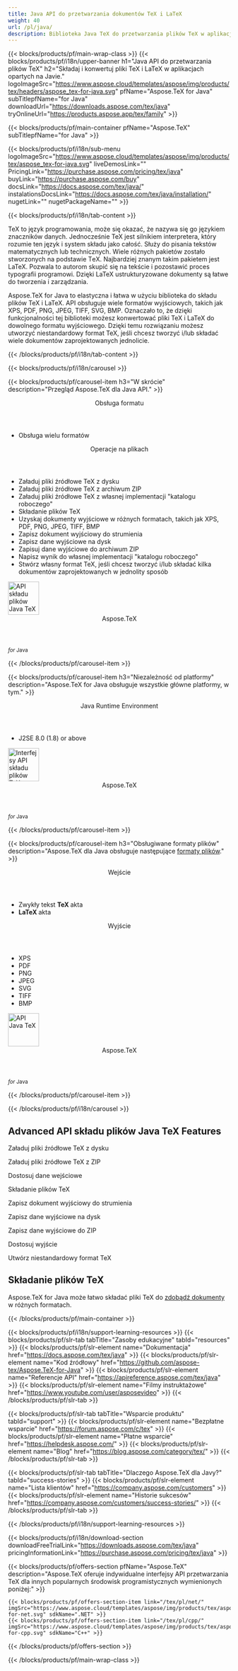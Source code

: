 ```yaml
---
title: Java API do przetwarzania dokumentów TeX i LaTeX
weight: 40
url: /pl/java/ 
description: Biblioteka Java TeX do przetwarzania plików TeX w aplikacjach Java. Oferuje funkcjonalność składu i konwersję TeX-a do formatu PDF, SVG, XPS i innych.
---
```


{{< blocks/products/pf/main-wrap-class >}}
{{< blocks/products/pf/i18n/upper-banner h1="Java API do przetwarzania plików TeX" h2="Składaj i konwertuj pliki TeX i LaTeX w aplikacjach opartych na Javie." logoImageSrc="https://www.aspose.cloud/templates/aspose/img/products/tex/headers/aspose_tex-for-java.svg" pfName="Aspose.TeX for Java" subTitlepfName="for Java" downloadUrl="https://downloads.aspose.com/tex/java" tryOnlineUrl="https://products.aspose.app/tex/family" >}}

{{< blocks/products/pf/main-container pfName="Aspose.TeX" subTitlepfName="for Java" >}}

{{< blocks/products/pf/i18n/sub-menu logoImageSrc="https://www.aspose.cloud/templates/aspose/img/products/tex/aspose_tex-for-java.svg" liveDemosLink="" PricingLink="https://purchase.aspose.com/pricing/tex/java" buyLink="https://purchase.aspose.com/buy" docsLink="https://docs.aspose.com/tex/java/" instalationsDocsLink="https://docs.aspose.com/tex/java/installation/" nugetLink="" nugetPackageName="" >}}

{{< blocks/products/pf/i18n/tab-content >}}
<p>
TeX to język programowania, może się okazać, że nazywa się go językiem znaczników danych. Jednocześnie TeX jest silnikiem interpretera, który rozumie ten język i system składu jako całość.
Służy do pisania tekstów matematycznych lub technicznych. Wiele różnych pakietów zostało stworzonych na podstawie ΤeΧ. Najbardziej znanym takim pakietem jest LaTeX. Pozwala to autorom skupić się na tekście i pozostawić proces typografii programowi. Dzięki LaTeX ustrukturyzowane dokumenty są łatwe do tworzenia i zarządzania.
</p>
<p>
Aspose.TeX for Java to elastyczna i łatwa w użyciu biblioteka do składu plików TeX i LaTeX. API obsługuje wiele formatów wyjściowych, takich jak XPS, PDF, PNG, JPEG, TIFF, SVG, BMP. Oznaczało to, że dzięki funkcjonalności tej biblioteki możesz konwertować pliki TeX i LaTeX do dowolnego formatu wyjściowego. Dzięki temu rozwiązaniu możesz utworzyć niestandardowy format TeX, jeśli chcesz tworzyć i/lub składać wiele dokumentów zaprojektowanych jednolicie. 
</p>

{{< /blocks/products/pf/i18n/tab-content >}}

<!--Diagrams Start-->
{{< blocks/products/pf/i18n/carousel >}}

{{< blocks/products/pf/carousel-item h3="W skrócie" description="Przegląd Aspose.TeX dla Java API." >}}
<div class="diagram1 d1-java">
 <div class="d1-row">
  <div class="d1-col d1-left">
   <header>
    <i class="fa fa-bars">
    </i>
    Obsługa formatu
   </header>
   <ul>
    <li>
     Obsługa wielu formatów
    </li>
   </ul>
  </div>
  <!--/left-->
  <div class="d1-col d1-right">
   <header>
    <i class="fa fa-cogs">
    </i>
    Operacje na plikach
   </header>
   <ul>
    <li>
     Załaduj pliki źródłowe TeX z dysku
    </li>
    <li>
     Załaduj pliki źródłowe TeX z archiwum ZIP
    </li>
    <li>
     Załaduj pliki źródłowe TeX z własnej implementacji "katalogu roboczego"
    </li>
    <li>
     Składanie plików TeX
    </li>
    <li>
     Uzyskaj dokumenty wyjściowe w różnych formatach, takich jak XPS, PDF, PNG, JPEG, TIFF, BMP
    </li>
    <li>
     Zapisz dokument wyjściowy do strumienia
    </li>
    <li>
     Zapisz dane wyjściowe na dysk
    </li>
    <li>
     Zapisuj dane wyjściowe do archiwum ZIP
    </li>
    <li>
     Napisz wynik do własnej implementacji "katalogu roboczego"
    </li>
    <li>
     Stwórz własny format TeX, jeśli chcesz tworzyć i/lub składać kilka dokumentów zaprojektowanych w jednolity sposób
    </li>
   </ul>
  </div>
  <!--/right-->
 </div>
 <!--/row-->
 <div class="d1-logo">
  <img width="70" height="75" alt="API składu plików Java TeX" src="https://www.aspose.cloud/templates/aspose/img/products/tex/aspose_tex-for-java.svg"/>
  <header>
   Aspose.TeX
  </header>
  <footer>
   <small>
    <em>
     for
    </em>
    Java
   </small>
  </footer>
 </div>
 <!--/logo-->
</div>

{{< /blocks/products/pf/carousel-item >}}

{{< blocks/products/pf/carousel-item h3="Niezależność od platformy" description="Aspose.TeX for Java obsługuje wszystkie główne platformy, w tym." >}}
<div class="diagram1 d1-java">
 <div class="d1-row">
  <div class="d1-col d1-left">
   <!--<header><i class="fa fa-cubes"> </i>Mono</header>-->
  </div>
  <!--/left-->
  <div class="d1-col d1-right">
   <header>
    <i class="fa fa-cubes">
    </i>
    Java Runtime Environment
   </header>
   <ul>
    <li>
     J2SE 8.0 (1.8) or above
    </li>
   </ul>
  </div>
  <!--/right-->
 </div>
 <!--/row-->
 <div class="d1-logo">
  <img width="70" height="75" alt="Interfejsy API składu plików TeX" src="https://www.aspose.cloud/templates/aspose/img/products/tex/aspose_tex-for-java.svg"/>
  <header>
   Aspose.TeX
  </header>
  <footer>
   <small>
    <em>
     for
    </em>
    Java
   </small>
  </footer>
 </div>
 <!--/logo-->
</div>

{{< /blocks/products/pf/carousel-item >}}

{{< blocks/products/pf/carousel-item h3="Obsługiwane formaty plików" description="Aspose.TeX dla Java obsługuje następujące [formaty plików](https://docs.aspose.com/tex/java/supported-file-formats/)." >}}
<div class="diagram1 d2 d1-java">
 <div class="d1-row">
  <div class="d1-col d1-left">
   <header>
    <i class="fa fa-long-arrow-up">
    </i>
    Wejście
   </header>
   <ul>
    <li>
     Zwykły tekst
     <strong>
      TeX
     </strong>
     akta
    </li>
    <li>
     <strong>
      LaTeX
     </strong>
     akta
    </li>
   </ul>
  </div>
  <!--/left-->
  <div class="d1-col d1-right">
   <header>
    <i class="fa fa-long-arrow-down">
    </i>
    Wyjście
   </header>
   <ul>
    <li>
     XPS
    </li>
    <li>
     PDF
    </li>
    <li>
     PNG
    </li>
    <li>
     JPEG
    </li>
    <li>
     SVG
    </li>
    <li>
     TIFF
    </li>
    <li>
     BMP
    </li>
   </ul>
  </div>
  <!--/right-->
 </div>
 <!--/row-->
 <div class="d1-logo">
  <img width="70" height="75" alt="API Java TeX" src="https://www.aspose.cloud/templates/aspose/img/products/tex/aspose_tex-for-java.svg"/>
  <header>
   Aspose.TeX
  </header>
  <footer>
   <small>
    <em>
     for
    </em>
    Java
   </small>
  </footer>
 </div>
 <!--/logo-->
</div>

{{< /blocks/products/pf/carousel-item >}}

{{< /blocks/products/pf/i18n/carousel >}}
<!--Diagrams End-->

<!--Feature-section Start-->
<div class="container-fluid features-section bg-gray singleproduct">
 <a class="anchor" id="features" name="features">
 </a>
 <div class="row">
  <div class="container">
   <h2 class="h2title">
    Advanced API składu plików Java TeX Features
   </h2>
   <p>
   </p>
   <div class="col-lg-4">
    <em class="fa fa-upload ico-blue fa-2x col-lg-2">
    </em>
    <p class="col-lg-10">
     Załaduj pliki źródłowe TeX z dysku
    </p>
   </div>
   <div class="col-lg-4">
    <em class="fa fa-repeat ico-blue fa-2x col-lg-2">
    </em>
    <p class="col-lg-10">
     Załaduj pliki źródłowe TeX z ZIP
    </p>
   </div>
   <div class="col-lg-4">
    <em class="fa fa-cogs ico-blue fa-2x col-lg-2">
    </em>
    <p class="col-lg-10">
     Dostosuj dane wejściowe
    </p>
   </div>
   <div class="col-lg-4">
    <em class="fa fa-pencil-square-o ico-blue fa-2x col-lg-2">
    </em>
    <p class="col-lg-10">
     Składanie plików TeX
    </p>
   </div>
   <div class="col-lg-4">
    <em class="fa fa-floppy-o ico-blue fa-2x col-lg-2">
    </em>
    <p class="col-lg-10">
     Zapisz dokument wyjściowy do strumienia
    </p>
   </div>
   <div class="col-lg-4">
    <em class="fa fa-floppy-o ico-blue fa-2x col-lg-2">
    </em>
    <p class="col-lg-10">
     Zapisz dane wyjściowe na dysk
    </p>
   </div>
   <div class="col-lg-4">
    <em class="fa fa-floppy-o ico-blue fa-2x col-lg-2">
    </em>
    <p class="col-lg-10">
     Zapisz dane wyjściowe do ZIP
    </p>
   </div>
   <div class="col-lg-4">
    <em class="fa fa-cogs ico-blue fa-2x col-lg-2">
    </em>
    <p class="col-lg-10">
     Dostosuj wyjście
    </p>
   </div>
   <div class="col-lg-4">
    <em class="fa fa-cogs ico-blue fa-2x col-lg-2">
    </em>
    <p class="col-lg-10">
     Utwórz niestandardowy format TeX
    </p>
   </div>
   <div class="col-lg-12">
    <h2 class="h2title">
     Składanie plików TeX
    </h2>
    <p>
     Aspose.TeX for Java może łatwo składać pliki TeX do <a href="/tex/java/conversion/">zdobądź dokumenty</a> w różnych formatach.
    </p>
   </div>
  </div>
 </div>
</div>
<!--Feature-section End-->

{{< /blocks/products/pf/main-container >}}


{{< blocks/products/pf/i18n/support-learning-resources >}}
{{< blocks/products/pf/slr-tab tabTitle="Zasoby edukacyjne" tabId="resources" >}}
{{< blocks/products/pf/slr-element name="Dokumentacja" href="https://docs.aspose.com/tex/java" >}}
{{< blocks/products/pf/slr-element name="Kod źródłowy" href="https://github.com/aspose-tex/Aspose.TeX-for-Java" >}}
{{< blocks/products/pf/slr-element name="Referencje API" href="https://apireference.aspose.com/tex/java" >}}
{{< blocks/products/pf/slr-element name="Filmy instruktażowe" href="https://www.youtube.com/user/asposevideo" >}}
{{< /blocks/products/pf/slr-tab >}}

{{< blocks/products/pf/slr-tab tabTitle="Wsparcie produktu" tabId="support" >}}
{{< blocks/products/pf/slr-element name="Bezpłatne wsparcie" href="https://forum.aspose.com/c/tex" >}}
{{< blocks/products/pf/slr-element name="Płatne wsparcie" href="https://helpdesk.aspose.com/" >}}
{{< blocks/products/pf/slr-element name="Blog" href="https://blog.aspose.com/category/tex/" >}}
{{< /blocks/products/pf/slr-tab >}}

{{< blocks/products/pf/slr-tab tabTitle="Dlaczego Aspose.TeX dla Javy?" tabId="success-stories" >}}
{{< blocks/products/pf/slr-element name="Lista klientów" href="https://company.aspose.com/customers" >}}
{{< blocks/products/pf/slr-element name="Historie sukcesów" href="https://company.aspose.com/customers/success-stories/" >}}
{{< /blocks/products/pf/slr-tab >}}

{{< /blocks/products/pf/i18n/support-learning-resources >}}

{{< blocks/products/pf/i18n/download-section downloadFreeTrialLink="https://downloads.aspose.com/tex/java" pricingInformationLink="https://purchase.aspose.com/pricing/tex/java" >}}

{{< blocks/products/pf/offers-section pfName="Aspose.TeX" description="Aspose.TeX oferuje indywidualne interfejsy API przetwarzania TeX dla innych popularnych środowisk programistycznych wymienionych poniżej:" >}}

    {{< blocks/products/pf/offers-section-item link="/tex/pl/net/" imgSrc="https://www.aspose.cloud/templates/aspose/img/products/tex/aspose_tex-for-net.svg" sdkName=".NET" >}}
    {{< blocks/products/pf/offers-section-item link="/tex/pl/cpp/" imgSrc="https://www.aspose.cloud/templates/aspose/img/products/tex/aspose_tex-for-cpp.svg" sdkName="C++" >}}

{{< /blocks/products/pf/offers-section >}}

{{< /blocks/products/pf/main-wrap-class >}}
